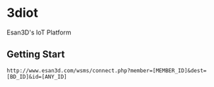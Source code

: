 # 3diot
Esan3D's IoT Platform
## Getting Start
``
http://www.esan3d.com/wsms/connect.php?member=[MEMBER_ID]&dest=[BD_ID]&id=[ANY_ID]
``

